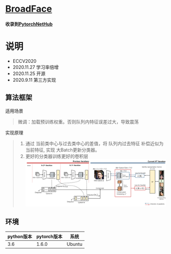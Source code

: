 # [BroadFace](https://arxiv.org/abs/2008.06674)
#### 收录到[PytorchNetHub](https://github.com/bobo0810/PytorchNetHub)

# 说明
- ECCV2020
- 2020.11.27  学习率倍增
- 2020.11.25  开源
- 2020.9.11    第三方实现

## 算法框架
适用场景
> 微调：加载预训练权重。否则队列内特征误差过大，导致震荡

实现原理
> 1. 通过 当前类中心与过去类中心的差值，将 队列内过去特征 补偿近似为 当前特征, 实现 大Batch更新分类器。
> 2. 更好的分类器训练更好的卷积层
![](https://github.com/bobo0810/BroadFace/blob/main/imgs/broadface.png)


## 环境

| python版本 | pytorch版本 | 系统   |
|------------|-------------|--------|
| 3.6        | 1.6.0       | Ubuntu |

